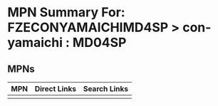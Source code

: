 



# MPN Summary For: FZECONYAMAICHIMD4SP > con-yamaichi : MD04SP

## MPNs
  

|MPN|Direct Links|Search Links|
| :--- | :--- | :--- |
||||
